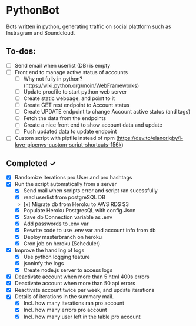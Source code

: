 # PythonBot

Bots written in python, generating traffic on social plattform such as Instragram and Soundcloud.

## To-dos:

- [ ] Send email when userlist (DB) is empty
- [ ] Front end to manage active status of accounts
  - [ ] Why not fully in python? (https://wiki.python.org/moin/WebFrameworks)
  - [ ] Update procfile to start python web server
  - [ ] Create static webpage, and point to it
  - [ ] Create GET rest endpoint to Account status
  - [ ] Create UPDATE endpoint to change Account active status (and tags)
  - [ ] Fetch the data from the endpoints
  - [ ] Create a nice front end to show account data and update
  - [ ] Push updated data to update endpoint
- [ ] Custom script with pipfile instead of npm (https://dev.to/elanorigby/i-love-pipenvs-custom-script-shortcuts-156k)

## Completed ✓

- [x] Randomize iterations pro User and pro hashtags
- [x] Run the script automatically from a server
  - [x] Send mail when scripts error and script ran sucessfully
  - [x] read userlist from postgreSQL DB
  - [x] Migrate db from Heroku to AWS RDS S3
  - [x] Populate Heroku PostgresQL with config.Json
  - [x] Save db Connection variable as .env
  - [x] Add passwords to .env var
  - [x] Rewrite code to use .env var and account info from db
  - [x] Deploy masterbranch on heroku
  - [x] Cron job on heroku (Scheduler)
- [x] Improve the handling of logs
  - [x] Use python logging feature
  - [x] jsoninfy the logs
  - [x] Create node.js server to access logs
- [x] Deactivate account when more than 5 html 400s errors
- [x] Deactivate account when more than 50 api errors
- [x] Reactivate account twice per week, and update iterations
- [x] Details of iterations in the summary mail.
  - [x] Incl. how many iterations ran pro account
  - [x] Incl. how many errors pro account
  - [x] Incl. how many user left in the table pro account
